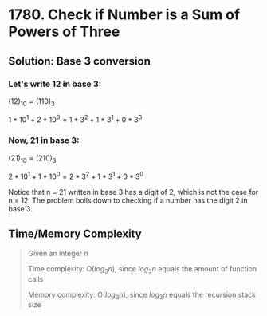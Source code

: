 # 1780. Check if Number is a Sum of Powers of Three

## Solution: Base 3 conversion

### Let's write 12 in base 3:

$(12)_{10} = (110)_3$

$1*10^1 + 2*10^0  = 1*3^2 + 1*3^1 + 0*3^0$

### Now, 21 in base 3:

$(21)_{10} = (210)_3$

$2*10^1 + 1*10^0  = 2*3^2 + 1*3^1 + 0*3^0$

Notice that n = 21 written in base 3 has a digit of 2, which is not the case for n = 12. The problem boils down to checking if a number has the digit 2 in base 3.

## Time/Memory Complexity

> Given an integer $n$
>
> Time complexity: O($log_3n$), since $log_3n$ equals the amount of function calls
> 
> Memory complexity: O($log_3n$), since $log_3n$ equals the recursion stack size